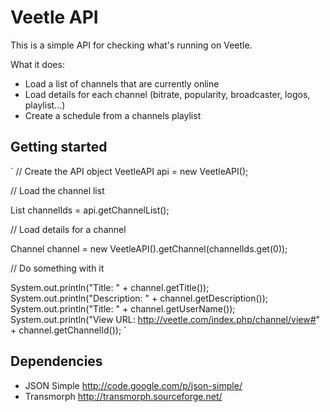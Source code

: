 # Veetle API

This is a simple API for checking what's running on Veetle.

What it does:
* Load a list of channels that are currently online
* Load details for each channel (bitrate, popularity, broadcaster, logos, playlist...)
* Create a schedule from a channels playlist

## Getting started

`
// Create the API object
VeetleAPI api = new VeetleAPI();

// Load the channel list

List<String> channelIds = api.getChannelList();

// Load details for a channel

Channel channel = new VeetleAPI().getChannel(channelIds.get(0));

// Do something with it

System.out.println("Title: " + channel.getTitle());
System.out.println("Description: " + channel.getDescription());
System.out.println("Title: " + channel.getUserName());
System.out.println("View URL: http://veetle.com/index.php/channel/view#" + channel.getChannelId());
`

## Dependencies

- JSON Simple http://code.google.com/p/json-simple/
- Transmorph http://transmorph.sourceforge.net/
